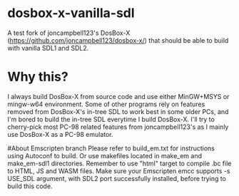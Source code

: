 # dosbox-x-vanilla-sdl
A test fork of joncampbell123's DosBox-X (https://github.com/joncampbell123/dosbox-x/) that should be able to build with vanilla SDL1 and SDL2.

# Why this?
I always build DosBox-X from source code and use either MinGW+MSYS or mingw-w64 environment.
Some of other programs rely on features removed from DosBox-X's in-tree SDL to work best in some older PCs, and I'm bored to build the in-tree SDL everytime I build DosBox-X.
I'll try to cherry-pick most PC-98 related features from joncampbell123's as I mainly use DosBox-X as a PC-98 emulator.

#About Emscripten branch
Please refer to build_em.txt for instructions using Autoconf to build.
Or use makefiles located in make_em and make_em-sdl1 directories. Remember to use "html" target to compile .bc file to HTML, JS and WASM files.
Make sure your Emscripten emcc supports -s USE_SDL argument, with SDL2 port successfully installed, before trying to build this code.
